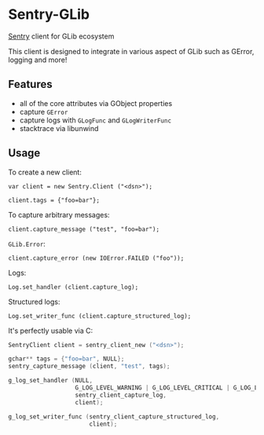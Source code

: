 # Sentry-GLib

[Sentry](https://sentry.io/) client for GLib ecosystem

This client is designed to integrate in various aspect of GLib such as GError, logging and more!

## Features

 - all of the core attributes via GObject properties
 - capture `GError`
 - capture logs with `GLogFunc` and `GLogWriterFunc`
 - stacktrace via libunwind
 
## Usage

To create a new client:

```vala
var client = new Sentry.Client ("<dsn>");

client.tags = {"foo=bar"};
```

To capture arbitrary messages:

```vala
client.capture_message ("test", "foo=bar");
```

`GLib.Error`:

```vala
client.capture_error (new IOError.FAILED ("foo"));
```

Logs:

```vala
Log.set_handler (client.capture_log);
```

Structured logs:

```vala
Log.set_writer_func (client.capture_structured_log);
```

It's perfectly usable via C:

```c
SentryClient client = sentry_client_new ("<dsn>");

gchar** tags = {"foo=bar", NULL};
sentry_capture_message (client, "test", tags);

g_log_set_handler (NULL,
                   G_LOG_LEVEL_WARNING | G_LOG_LEVEL_CRITICAL | G_LOG_LEVEL_ERROR | G_LOG_FATAL,
                   sentry_client_capture_log, 
                   client);

g_log_set_writer_func (sentry_client_capture_structured_log, 
                       client);
```
